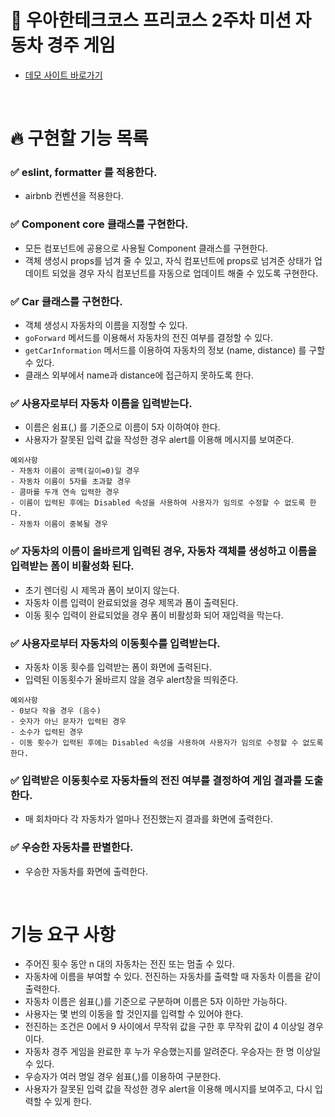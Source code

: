 # 🚗 우아한테크코스 프리코스 2주차 미션 자동차 경주 게임 
- [데모 사이트 바로가기](https://sharp-dubinsky-eb56a4.netlify.app/)

<br/>

# 🔥 구현할 기능 목록
### ✅ eslint, formatter 를 적용한다.
- airbnb 컨벤션을 적용한다.

### ✅ Component core 클래스를 구현한다.
- 모든 컴포넌트에 공용으로 사용될 Component 클래스를 구현한다.
- 객체 생성시 props를 넘겨 줄 수 있고, 자식 컴포넌트에 props로 넘겨준 상태가 업데이트 되었을 경우 자식 컴포넌트를 자동으로 업데이트 해줄 수 있도록 구현한다.

### ✅ Car 클래스를 구현한다.
- 객체 생성시 자동차의 이름을 지정할 수 있다.
- `goForward` 메서드를 이용해서 자동차의 전진 여부를 결정할 수 있다.
- `getCarInformation` 메서드를 이용하여 자동차의 정보 (name, distance) 를 구할 수 있다.
- 클래스 외부에서 name과 distance에 접근하지 못하도록 한다.

### ✅ 사용자로부터 자동차 이름을 입력받는다.
- 이름은 쉼표(,) 를 기준으로 이름이 5자 이하여야 한다.
- 사용자가 잘못된 입력 값을 작성한 경우 alert를 이용해 메시지를 보여준다.  
```
예외사항
- 자동차 이름이 공백(길이=0)일 경우 
- 자동차 이름이 5자를 초과할 경우
- 콤마를 두개 연속 입력한 경우 
- 이름이 입력된 후에는 Disabled 속성을 사용하여 사용자가 임의로 수정할 수 없도록 한다.
- 자동차 이름이 중복될 경우
```
### ✅ 자동차의 이름이 올바르게 입력된 경우, 자동차 객체를 생성하고 이름을 입력받는 폼이 비활성화 된다.
- 초기 렌더링 시 제목과 폼이 보이지 않는다.
- 자동차 이름 입력이 완료되었을 경우 제목과 폼이 출력된다.
- 이동 횟수 입력이 완료되었을 경우 폼이 비활성화 되어 재입력을 막는다.  

### ✅ 사용자로부터 자동차의 이동횟수를 입력받는다.
- 자동차 이동 횟수를 입력받는 폼이 화면에 출력된다.
- 입력된 이동횟수가 올바르지 않을 경우 alert창을 띄워준다. 
```
예외사항
- 0보다 작을 경우 (음수)
- 숫자가 아닌 문자가 입력된 경우
- 소수가 입력된 경우 
- 이동 횟수가 입력된 후에는 Disabled 속성을 사용하여 사용자가 임의로 수정할 수 없도록 한다.
```

### ✅ 입력받은 이동횟수로 자동차들의 전진 여부를 결정하여 게임 결과를 도출한다.
- 매 회차마다 각 자동차가 얼마나 전진했는지 결과를 화면에 출력한다. 

### ✅ 우승한 자동차를 판별한다.
- 우승한 자동차를 화면에 출력한다.


<br/>

# 기능 요구 사항
- 주어진 횟수 동안 n 대의 자동차는 전진 또는 멈출 수 있다.
- 자동차에 이름을 부여할 수 있다. 전진하는 자동차를 출력할 때 자동차 이름을 같이 출력한다.
- 자동차 이름은 쉼표(,)를 기준으로 구분하며 이름은 5자 이하만 가능하다.
- 사용자는 몇 번의 이동을 할 것인지를 입력할 수 있어야 한다.
- 전진하는 조건은 0에서 9 사이에서 무작위 값을 구한 후 무작위 값이 4 이상일 경우이다.
- 자동차 경주 게임을 완료한 후 누가 우승했는지를 알려준다. 우승자는 한 명 이상일 수 있다.
- 우승자가 여러 명일 경우 쉼표(,)를 이용하여 구분한다.
- 사용자가 잘못된 입력 값을 작성한 경우 alert을 이용해 메시지를 보여주고, 다시 입력할 수 있게 한다.